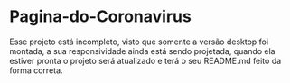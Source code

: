 # Pagina-do-Coronavirus

Esse projeto está incompleto, visto que somente a versão desktop foi montada, a sua responsividade ainda está sendo projetada, quando ela estiver pronta o projeto será atualizado e terá o seu README.md feito da forma correta.
